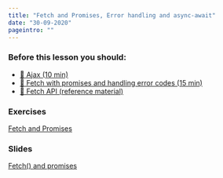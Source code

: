 ```yaml
---
title: "Fetch and Promises, Error handling and async-await"
date: "30-09-2020"
pageintro: ""
---
```

         
### Before this lesson you should:

- [:book: Ajax (10 min)](https://en.wikipedia.org/wiki/Ajax_(programming))
- [:book: Fetch with promises and handling error codes (15 min)](https://github.com/Dat3SemStartCode/scripts_unrelated/blob/master/fetch_examples.md) 
- [:book: Fetch API (reference material)](https://developer.mozilla.org/en-US/docs/Web/API/Fetch_API/Using_Fetch)
          
### Exercises

<!--BEGIN exercises ##-->
[Fetch and Promises](https://docs.google.com/document/d/1_PkGqF-1MVt0sFDR90ARJlUhQ8DsyC4L12NI6E-iWMc/edit?usp=sharing)
<!--END exercises ##-->
          
 ### Slides
 
 <!--BEGIN slides ##-->
[Fetch() and promises](https://docs.google.com/presentation/d/1e_QJICS8AdN2EQ51_hby7u7_8g0wEkxBNNH4Bq0zGdk/edit?usp=sharing)
<!--END slides ##-->
